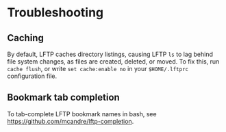 # Troubleshooting

## Caching

By default, LFTP caches directory listings, causing LFTP `ls` to lag behind file system changes, as files are created, deleted, or moved. To fix this, run `cache flush`, or write `set cache:enable no` in your `$HOME/.lftprc` configuration file.

## Bookmark tab completion

To tab-complete LFTP bookmark names in bash, see https://github.com/mcandre/lftp-completion.